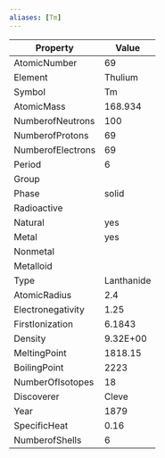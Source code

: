 ```yaml
---
aliases: [Tm]
---
```


| Property          | Value      |
| ----------------- | ---------- |
| AtomicNumber      | 69         |
| Element           | Thulium    |
| Symbol            | Tm         |
| AtomicMass        | 168.934    |
| NumberofNeutrons  | 100        |
| NumberofProtons   | 69         |
| NumberofElectrons | 69         |
| Period            | 6          |
| Group             |            |
| Phase             | solid      |
| Radioactive       |            |
| Natural           | yes        |
| Metal             | yes        |
| Nonmetal          |            |
| Metalloid         |            |
| Type              | Lanthanide |
| AtomicRadius      | 2.4        |
| Electronegativity | 1.25       |
| FirstIonization   | 6.1843     |
| Density           | 9.32E+00   |
| MeltingPoint      | 1818.15    |
| BoilingPoint      | 2223       |
| NumberOfIsotopes  | 18         |
| Discoverer        | Cleve      |
| Year              | 1879       |
| SpecificHeat      | 0.16       |
| NumberofShells    | 6          |
